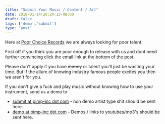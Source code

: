 ```yaml
---
title: "Submit Your Music / Content / Art"
date: 2018-01-14T20:24:13-08:00
draft: false
tags: ['demo','submit']
type: "post"
---
```


Here at [Poor Choice Records](/) we are always looking for poor talent.

First off if you think you are poor enough to release with us and dont need further convincing click the email link
at the bottom of the post.

Please don't apply if you have ~~money~~ or talent you'll just be wasting your time. But if the allure of knowing
industry famous people excites you then we aren't for you.

If you don't give a fuck and play music without knowing how to use your instrument, send us a demo to

+ [submit at pimp-inc dot com](mailto:submit@pimp-inc.com) - non demo artist type shit should be sent here.
+ [demo at pimp-inc dot com](mailto:demo@pimp-inc.com) - Demos / links to youtubes/mp3's should be sent here.